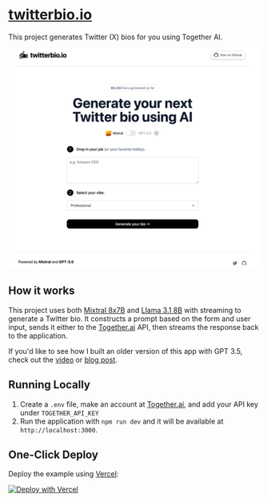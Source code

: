 # [twitterbio.io](https://www.twitterbio.io/)

This project generates Twitter (X) bios for you using Together AI.

[![Twitter Bio Generator](./public/screenshot.png)](https://www.twitterbio.io)

## How it works

This project uses both [Mixtral 8x7B](https://api.together.xyz/playground/chat/mistralai/Mixtral-8x7B-Instruct-v0.1) and [Llama 3.1 8B](https://api.together.xyz/playground/chat/meta-llama/Meta-Llama-3.1-8B-Instruct-Turbo) with streaming to generate a Twitter bio. It constructs a prompt based on the form and user input, sends it either to the [Together.ai](https://togetherai.link/) API, then streams the response back to the application.

If you'd like to see how I built an older version of this app with GPT 3.5, check out the [video](https://youtu.be/JcE-1xzQTE0) or [blog post](https://vercel.com/blog/gpt-3-app-next-js-vercel-edge-functions).

## Running Locally

1. Create a `.env` file, make an account at [Together.ai](https://togetherai.link/), and add your API key under `TOGETHER_API_KEY`
2. Run the application with `npm run dev` and it will be available at `http://localhost:3000`.

## One-Click Deploy

Deploy the example using [Vercel](https://vercel.com?utm_source=github&utm_medium=readme&utm_campaign=vercel-examples):

[![Deploy with Vercel](https://vercel.com/button)](https://vercel.com/new/clone?repository-url=https://github.com/Nutlope/twitterbio&env=TOGETHER_API_KEY&project-name=twitter-bio-generator&repo-name=twitterbio)
